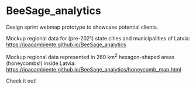 # BeeSage_analytics
Design sprint webmap prototype to showcase potential clients.

Mockup regional data for (pre-2021) state cities and municipalities of Latvia:\
https://joaoambiente.github.io/BeeSage_analytics

Mockup regional data represented in 260 km<sup>2</sup> hexagon-shaped areas (honeycombs!) inside Latvia:\
https://joaoambiente.github.io/BeeSage_analytics/honeycomb_map.html

Check it out!
